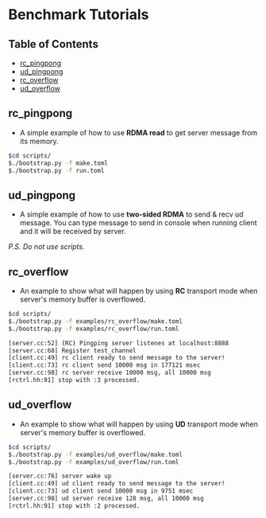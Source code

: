 # Benchmark Tutorials

## Table of Contents

* [rc_pingpong](#rcpp)
* [ud_pingpong](#udpp)
* [rc_overflow](#rcof)
* [ud_overflow](#udof)

<a  name="rcpp"></a>

## rc_pingpong
* A simple example of how to use **RDMA read** to get server message from its memory.

```bash
$cd scripts/
$./bootstrap.py -f make.toml
$./bootstrap.py -f run.toml
```

<a  name="udpp"></a>

## ud_pingpong
* A simple example of how to use **two-sided RDMA** to send & recv ud message.
You can type message to send in console when running client and it will be received by server.

*P.S. Do not use scripts.*


<a  name="rcof"></a>

## rc_overflow
* An example to show what will happen by using **RC** transport mode when server's memory buffer is overflowed.

```bash
$cd scripts/
$./bootstrap.py -f examples/rc_overflow/make.toml
$./bootstrap.py -f examples/rc_overflow/run.toml

[server.cc:52] (RC) Pingping server listenes at localhost:8888
[server.cc:68] Register test_channel
[client.cc:49] rc client ready to send message to the server!
[client.cc:73] rc client send 10000 msg in 177121 msec
[server.cc:98] rc server receive 10000 msg, all 10000 msg
[rctrl.hh:91] stop with :3 processed.
```

<a  name="udof"></a>

## ud_overflow
* An example to show what will happen by using **UD** transport mode when server's memory buffer is overflowed.

```bash
$cd scripts/
$./bootstrap.py -f examples/ud_overflow/make.toml
$./bootstrap.py -f examples/ud_overflow/run.toml

[server.cc:76] server wake up
[client.cc:49] ud client ready to send message to the server!
[client.cc:73] ud client send 10000 msg in 9751 msec
[server.cc:98] ud server receive 128 msg, all 10000 msg
[rctrl.hh:91] stop with :2 processed.
```
